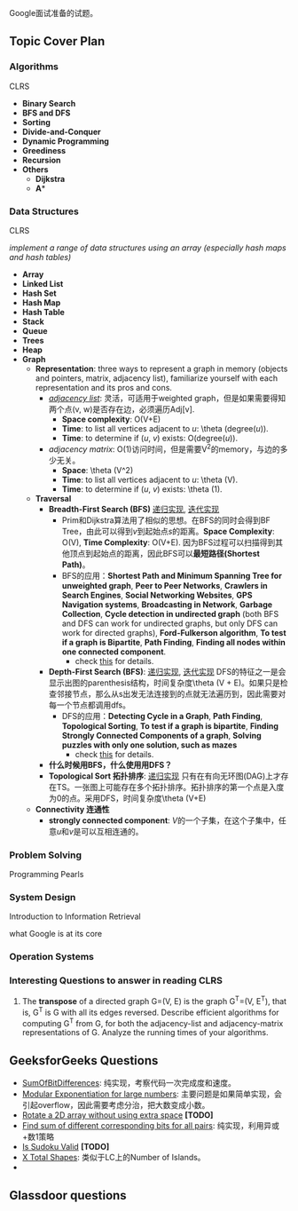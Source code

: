 Google面试准备的试题。
## Topic Cover Plan
### Algorithms

CLRS

- **Binary Search**
- **BFS and DFS**
- **Sorting**
- **Divide-and-Conquer**
- **Dynamic Programming**
- **Greediness**
- **Recursion**
- **Others**
    - **Dijkstra**
    - **A***

### Data Structures

CLRS

*implement a range of data structures using an array (especially hash maps and hash tables)*

- **Array**
- **Linked List**
- **Hash Set**
- **Hash Map**
- **Hash Table**
- **Stack**
- **Queue**
- **Trees**
- **Heap**
- **Graph**
    - **Representation**: three ways to represent a graph in memory (objects and pointers, matrix, adjacency list), familiarize yourself with each representation and its pros and cons.
        - [*adjacency list*](../../Algorithms/Graph/Graph.h): 灵活，可适用于weighted graph，但是如果需要得知两个点(v, w)是否存在边，必须遍历Adj[v]. 
            - **Space complexity**: O(V+E)
            - **Time**: to list all vertices adjacent to *u*: \theta (degree(*u*)).
            - **Time**: to determine if (*u*, *v*) exists: O(degree(*u*)).
        - *adjacency matrix*: O(1)访问时间，但是需要V<sup>2</sup>的memory，与边的多少无关。
            - **Space**: \theta (V^2)
            - **Time**: to list all vertices adjacent to *u*: \theta (V).
            - **Time**: to determine if (*u*, *v*) exists: \theta (1).
    - **Traversal**
        - **Breadth-First Search (BFS)** [递归实现](../../Algorithms/Graph/Graph.cpp), [迭代实现](../../Algorithms/Graph/GraphUtil.cpp)
            - Prim和Dijkstra算法用了相似的思想。在BFS的同时会得到BF Tree，由此可以得到*v*到起始点*s*的距离。**Space Complexity**: O(V), **Time Complexity**: O(V+E). 因为BFS过程可以扫描得到其他顶点到起始点的距离，因此BFS可以**最短路径(Shortest Path)**。
            - BFS的应用：**Shortest Path and Minimum Spanning Tree for unweighted graph**, **Peer to Peer Networks**, **Crawlers in Search Engines**, **Social Networking Websites**, **GPS Navigation systems**, **Broadcasting in Network**, **Garbage Collection**, **Cycle detection in undirected graph** (both BFS and DFS can work for undirected graphs, but only DFS can work for directed graphs), **Ford-Fulkerson algorithm**, **To test if a graph is Bipartite**, **Path
                Finding**, **Finding all nodes within one connected component**.
                - check [this](https://www.geeksforgeeks.org/applications-of-breadth-first-traversal/) for details.
        - **Depth-First Search (BFS)**: [递归实现](../../Algorithms/Graph/Graph.cpp), [迭代实现](../../Algorithms/Graph/GraphUtil.cpp)  DFS的特征之一是会显示出图的parenthesis结构，时间复杂度\theta (V + E)。如果只是检查邻接节点，那么从s出发无法连接到的点就无法遍历到，因此需要对每一个节点都调用dfs。
            - DFS的应用：**Detecting Cycle in a Graph**, **Path Finding**, **Topological Sorting**, **To test if a graph is bipartite**, **Finding Strongly Connected Components of a graph**, **Solving puzzles with only one solution, such as mazes** 
                - check [this](https://www.geeksforgeeks.org/applications-of-depth-first-search/) for details.
        - **什么时候用BFS，什么使用用DFS？**
        - **Topological Sort 拓扑排序**: [递归实现](../../Algorithms/Graph/TopologicalSort.cpp) 只有在有向无环图(DAG)上才存在TS。一张图上可能存在多个拓扑排序。拓扑排序的第一个点是入度为0的点。采用DFS，时间复杂度\theta (V+E)
    - **Connectivity 连通性**
        - **strongly connected component**: *V*的一个子集，在这个子集中，任意*u*和*v*是可以互相连通的。 


### Problem Solving

Programming Pearls

### System Design

Introduction to Information Retrieval

what Google is at its core

### Operation Systems

### Interesting Questions to answer in reading CLRS

1. The **transpose** of a directed graph G=(V, E) is the graph G<sup>T</sup>=(V, E<sup>T</sup>), that is, G<sup>T</sup> is G with all its edges reversed. Describe efficient algorithms for computing G<sup>T</sup> from G, for both the adjacency-list and adjacency-matrix representations of G. Analyze the running times of your algorithms.

## GeeksforGeeks Questions

- [SumOfBitDifferences](SumOfBitDifferences.cpp): 纯实现，考察代码一次完成度和速度。
- [Modular Exponentiation for large numbers](ModularExponentiationForLargeNumbers.cpp): 主要问题是如果简单实现，会引起overflow，因此需要考虑分治，把大数变成小数。
- [Rotate a 2D array without using extra space](Rotate2DArray.cpp) **[TODO]**
- [Find sum of different corresponding bits for all pairs](FindSumOfDifferentCorrespondingBitsForAllBits.cpp): 纯实现，利用异或+数1策略
- [Is Sudoku Valid](IsSudokuValid.cpp) **[TODO]**
- [X Total Shapes](XTotalShapes.cpp): 类似于LC上的Number of Islands。
-

## Glassdoor questions

